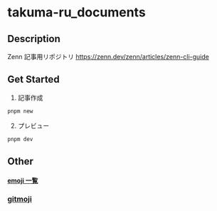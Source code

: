 # takuma-ru_documents

## Description

Zenn 記事用リポジトリ
https://zenn.dev/zenn/articles/zenn-cli-guide

## Get Started

1. 記事作成

```bash
pnpm new
```

2. プレビュー

```bash
pnpm dev
```

## Other

#### [emoji 一覧](https://lets-emoji.com/emojilist/)

### [gitmoji](https://gitmoji.dev/)
